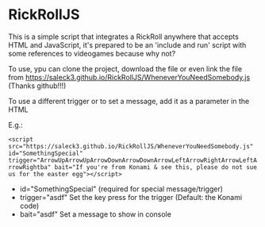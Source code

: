 # RickRollJS

This is a simple script that integrates a RickRoll anywhere that accepts HTML and JavaScript, it's prepared to be an 'include and run' script with some references to videogames because why not?

To use, ypu can clone the project, download the file or even link the file from https://saleck3.github.io/RickRollJS/WheneverYouNeedSomebody.js (Thanks github!!!)

To use a different trigger or to set a message, add it as a parameter in the HTML

E.g.:

`<script src="https://saleck3.github.io/RickRollJS/WheneverYouNeedSomebody.js" id="SomethingSpecial" trigger="ArrowUpArrowUpArrowDownArrowDownArrowLeftArrowRightArrowLeftArrowRightba" bait="If you're from Konami & see this, please do not sue us for the easter egg"></script>`

-   id="SomethingSpecial" (required for special message/trigger)
-   trigger="asdf" Set the key press for the trigger (Default: the Konami code)
-   bait="asdf" Set a message to show in console
